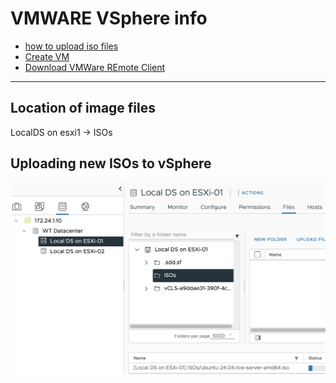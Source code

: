 # VMWARE VSphere info
- [how to upload iso files](#location-of-image-files)
- [Create VM](CreateVM.md)
- [Download VMWare REmote Client](https://customerconnect.vmware.com/en/downloads/details?downloadGroup=VMRC1205&productId=614)
---


## Location of image files
LocalDS on esxi1 -> ISOs


## Uploading new ISOs to vSphere

![../images/upload.png](../images/upload.png)





